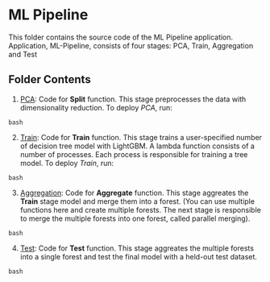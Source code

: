 # ML Pipeline

This folder contains the source code of the ML Pipeline application.
Application, ML-Pipeline, consists of four stages: PCA, Train, Aggregation and Test

## Folder Contents
1. [PCA](PCA/): Code for **Split** function. This stage preprocesses the data with dimensionality 
reduction. To deploy *PCA*, run:
```
bash
```

2. [Train](LGB-Code/): Code for **Train** function. This stage trains a user-specified number of decision tree model with LightGBM. A lambda function consists of a number of processes. Each process is responsible for training a tree model.
To deploy *Train*, run: 
```
bash
```

3. [Aggregation](LGB-Code/): Code for **Aggregate** function. This stage aggreates the **Train** stage model and merge them into a forest. (You can use multiple functions here and create multiple forests. The next stage is responsible to merge the multiple forests into one forest, called parallel merging).
```
bash
```

4. [Test](LGB-Code/): Code for **Test** function. This stage aggreates the multiple forests into a single forest and test the final model with a held-out test dataset.
```
bash
```